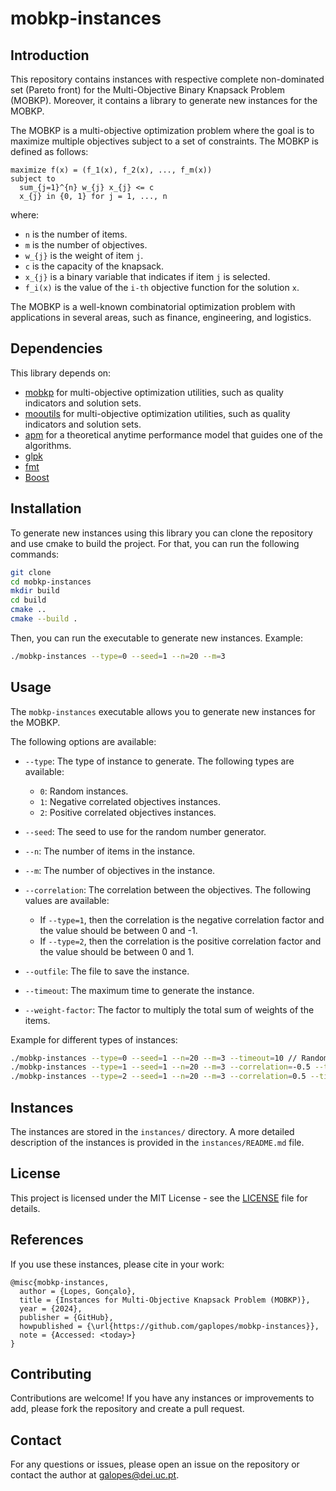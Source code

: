 # mobkp-instances

## Introduction

This repository contains instances with respective complete non-dominated set (Pareto front) for the Multi-Objective Binary Knapsack Problem (MOBKP).
Moreover, it contains a library to generate new instances for the MOBKP.

The MOBKP is a multi-objective optimization problem where the goal is to maximize multiple objectives subject to a set of constraints.
The MOBKP is defined as follows:

```
maximize f(x) = (f_1(x), f_2(x), ..., f_m(x))
subject to
  sum_{j=1}^{n} w_{j} x_{j} <= c
  x_{j} in {0, 1} for j = 1, ..., n
```

where:
- `n` is the number of items.
- `m` is the number of objectives.
- `w_{j}` is the weight of item `j`.
- `c` is the capacity of the knapsack.
- `x_{j}` is a binary variable that indicates if item `j` is selected.
- `f_i(x)` is the value of the `i-th` objective function for the solution `x`.

The MOBKP is a well-known combinatorial optimization problem with applications in several areas, such as finance, engineering, and logistics.

## Dependencies

This library depends on:

- [mobkp](https://github.com/adbjesus/mobkp) for multi-objective optimization utilities, such as quality indicators and solution sets.
- [mooutils](https://github.com/adbjesus/mooutils) for multi-objective optimization utilities, such as quality indicators and solution sets.
- [apm](https://github.com/adbjesus/apm) for a theoretical anytime performance model that guides one of the algorithms.
- [glpk](https://www.gnu.org/software/glpk/)
- [fmt](https://github.com/fmtlib/fmt)
- [Boost](https://www.boost.org/)

## Installation

To generate new instances using this library you can clone the repository and use cmake to build the project.
For that, you can run the following commands:

```bash
git clone
cd mobkp-instances
mkdir build
cd build
cmake ..
cmake --build .
```

Then, you can run the executable to generate new instances. Example:

```bash
./mobkp-instances --type=0 --seed=1 --n=20 --m=3
```

## Usage

The `mobkp-instances` executable allows you to generate new instances for the MOBKP.

The following options are available:

- `--type`: The type of instance to generate. The following types are available:
  - `0`: Random instances.
  - `1`: Negative correlated objectives instances.
  - `2`: Positive correlated objectives instances.

- `--seed`: The seed to use for the random number generator.

- `--n`: The number of items in the instance.

- `--m`: The number of objectives in the instance.

- `--correlation`: The correlation between the objectives. The following values are available:
  - If `--type=1`, then the correlation is the negative correlation factor and the value should be between 0 and -1.
  - If `--type=2`, then the correlation is the positive correlation factor and the value should be between 0 and 1.

- `--outfile`: The file to save the instance.

- `--timeout`: The maximum time to generate the instance.

- `--weight-factor`: The factor to multiply the total sum of weights of the items.

Example for different types of instances:

```bash
./mobkp-instances --type=0 --seed=1 --n=20 --m=3 --timeout=10 // Random instance
./mobkp-instances --type=1 --seed=1 --n=20 --m=3 --correlation=-0.5 --timeout=10 // Negative correlated instance
./mobkp-instances --type=2 --seed=1 --n=20 --m=3 --correlation=0.5 --timeout=10 // Positive correlated instance
```

## Instances

The instances are stored in the `instances/` directory. A more detailed description of the instances is provided in the `instances/README.md` file.

## License

This project is licensed under the MIT License - see the [LICENSE](LICENSE) file for details.

## References

If you use these instances, please cite in your work:

```
@misc{mobkp-instances,
  author = {Lopes, Gonçalo},
  title = {Instances for Multi-Objective Knapsack Problem (MOBKP)},
  year = {2024},
  publisher = {GitHub},
  howpublished = {\url{https://github.com/gaplopes/mobkp-instances}},
  note = {Accessed: <today>}
}
```

## Contributing

Contributions are welcome! If you have any instances or improvements to add, please fork the repository and create a pull request.

## Contact

For any questions or issues, please open an issue on the repository or contact the author at galopes@dei.uc.pt.
